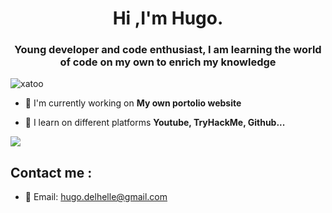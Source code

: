 <h1 align="center">Hi ,I'm Hugo.</h1>
<h3 align="center">Young developer and code enthusiast, I am learning the world of code on my own to enrich my knowledge</h3>
<p align="left"><img src=https://komarev.com/ghpvc/?username=xatoo&label=Profile%20views&color=brightgreen&style=for-the-badge" alt="xatoo" /></p>

- 🔭 I'm currently working on **My own portolio website**

- 🤝 I learn on different platforms **Youtube, TryHackMe, Github...**
 


<img src="https://user-images.githubusercontent.com/73097560/115834477-dbab4500-a447-11eb-908a-139a6edaec5c.gif"><h3 align="center"></h3>



## Contact me :

- 📧 Email: hugo.delhelle@gmail.com
